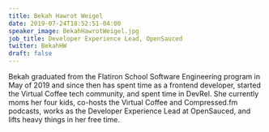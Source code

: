 ```yaml
---
title: Bekah Hawrot Weigel
date: 2019-07-24T18:52:51-04:00
speaker_image: BekahHawrotWeigel.jpg
job_title: Developer Experience Lead, OpenSauced
twitter: BekahHW
draft: false
---
```


Bekah graduated from the Flatiron School Software Engineering program in May of 2019 and since then has spent time as a frontend developer, started the Virtual Coffee tech community, and spent time in DevRel. She currently moms her four kids, co-hosts the Virtual Coffee and Compressed.fm podcasts, works as the Developer Experience Lead at OpenSauced, and lifts heavy things in her free time.
